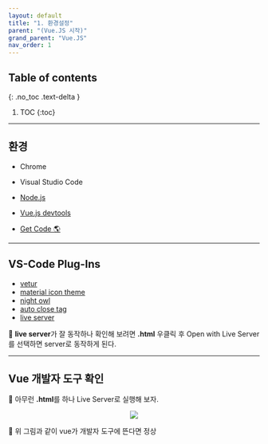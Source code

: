 ```yaml
---
layout: default
title: "1. 환경설정"
parent: "(Vue.JS 시작)"
grand_parent: "Vue.JS"
nav_order: 1
---
```


## Table of contents
{: .no_toc .text-delta }

1. TOC
{:toc}

---

## 환경

* Chrome
* Visual Studio Code
* [Node.js](https://nodejs.org/ko/)
* [Vue.js devtools](https://chrome.google.com/webstore/detail/vuejs-devtools/nhdogjmejiglipccpnnnanhbledajbpd)

* [Get Code 🌎](https://github.com/joshua1988/learn-vue-js.git)

---

## VS-Code Plug-Ins

* [vetur](https://marketplace.visualstudio.com/items?itemName=octref.vetur)
* [material icon theme](https://marketplace.visualstudio.com/items?itemName=PKief.material-icon-theme)
* [night owl](https://marketplace.visualstudio.com/items?itemName=sdras.night-owl)
* [auto close tag](https://marketplace.visualstudio.com/items?itemName=formulahendry.auto-close-tag)
* [live server](https://marketplace.visualstudio.com/items?itemName=ritwickdey.LiveServer)

👾 **live server**가 잘 동작하나 확인해 보려면 **.html** 우클릭 후 Open with Live Server를 선택하면 server로 동작하게 된다.

---

## Vue 개발자 도구 확인

👾 아무런 **.html**를 하나 Live Server로 실행해 보자.

<p align="center">
  <img src="https://taehyungs-programming-blog.github.io/blog/assets/images/vuejs/1_vuejs_start/1_vuejs_start-1-1.png"/>
</p>

👾 위 그림과 같이 vue가 개발자 도구에 뜬다면 정상